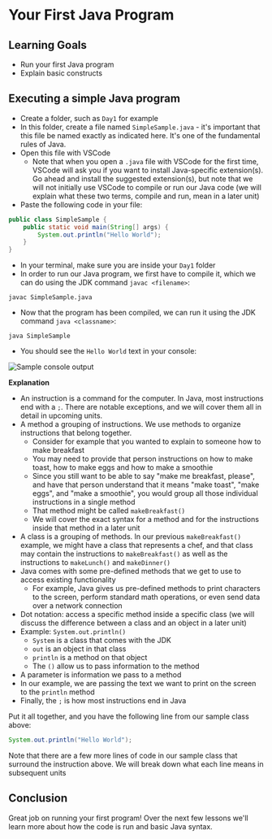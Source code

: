 # Your First Java Program

## Learning Goals

- Run your first Java program
- Explain basic constructs

## Executing a simple Java program

- Create a folder, such as `Day1` for example 
- In this folder, create a file named `SimpleSample.java` - it's important that this file be named 
exactly as indicated here. It's one of the fundamental rules of Java. 
- Open this file with VSCode 
  - Note that when you open a `.java` file with VSCode for the first time, VSCode will ask you if you want to install 
Java-specific extension(s). Go ahead and install the suggested extension(s), but note that we will not initially use 
VSCode to compile or run our Java code (we will explain what these two terms, compile and run, mean in a later unit)
- Paste the following code in your file: 

```java
public class SimpleSample {
    public static void main(String[] args) {
        System.out.println("Hello World"); 
    }
}
```

* In your terminal, make sure you are inside your `Day1` folder
* In order to run our Java program, we first have to compile it, which we can do using the JDK command `javac <filename>`: 

````
javac SimpleSample.java 
````

* Now that the program has been compiled, we can run it using the JDK command `java <classname>`: 
````
java SimpleSample
````

- You should see the `Hello World` text in your console: 

![Sample console output](https://curriculum-content.s3.amazonaws.com/java-mod-1/your-first-java-program/module-1-simple-sample-output.png)

**Explanation**

- An instruction is a command for the computer. In Java, most instructions end with a `;`. There are notable 
exceptions, and we will cover them all in detail in upcoming units. 
- A method a grouping of instructions. We use methods to organize instructions that belong together. 
  - Consider for example that you wanted to explain to someone how to make breakfast 
  - You may need to provide that person instructions on how to make toast, how to make eggs and how to make a smoothie
  - Since you still want to be able to say "make me breakfast, please", and have that person understand that 
it means "make toast", "make eggs", and "make a smoothie", you would group all those individual instructions in a single method
  - That method might be called `makeBreakfast()`
  - We will cover the exact syntax for a method and for the instructions inside that method in a later unit 
- A class is a grouping of methods. In our previous `makeBreakfast()` example, we might have a class that represents 
a chef, and that class may contain the instructions to `makeBreakfast()` as well as the instructions to `makeLunch()`
and `makeDinner()`
- Java comes with some pre-defined methods that we get to use to access existing functionality
  - For example, Java gives us pre-defined methods to print characters to the screen, perform standard math operations, 
or even send data over a network connection  
- Dot notation: access a specific method inside a specific class (we will discuss the difference between a class and
an object in a later unit)
- Example: `System.out.println()`
  - `System` is a class that comes with the JDK   
  - `out` is an object in that class 
  - `println` is a method on that object
  - The `()` allow us to pass information to the method 
- A parameter is information we pass to a method 
- In our example, we are passing the text we want to print on the screen to the `println` method
- Finally, the `;` is how most instructions end in Java

Put it all together, and you have the following line from our sample class above: 

```java
System.out.println("Hello World"); 
```

Note that there are a few more lines of code in our sample class that surround
the instruction above. We will break down what each line means in subsequent units

## Conclusion

Great job on running your first program! Over the next few lessons we'll learn more
about how the code is run and basic Java syntax.

